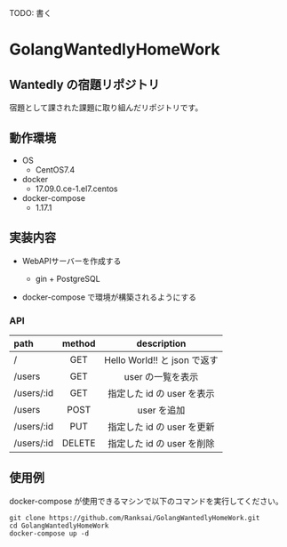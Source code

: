 TODO: 書く
# GolangWantedlyHomeWork

## Wantedly の宿題リポジトリ
宿題として課された課題に取り組んだリポジトリです。

## 動作環境

* OS
	* CentOS7.4
* docker
	* 17.09.0.ce-1.el7.centos
* docker-compose
	* 1.17.1



## 実装内容

* WebAPIサーバーを作成する
	* gin + PostgreSQL

* docker-compose で環境が構築されるようにする

### API

| path | method | description |
|:-----------|:------------:|:------------:|
| / | GET | Hello World!! と json で返す
| /users | GET | user の一覧を表示
| /users/:id | GET | 指定した id の user を表示
| /users | POST | user を追加
| /users/:id | PUT | 指定した id の user を更新
| /users/:id | DELETE | 指定した id の user を削除

## 使用例

docker-compose が使用できるマシンで以下のコマンドを実行してください。

```
git clone https://github.com/Ranksai/GolangWantedlyHomeWork.git
cd GolangWantedlyHomeWork
docker-compose up -d
```
